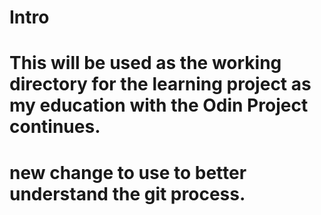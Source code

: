 # Intro
# This will be used as the working directory for the learning project as my education with the Odin Project continues. 
# new change to use to better understand the git process.
